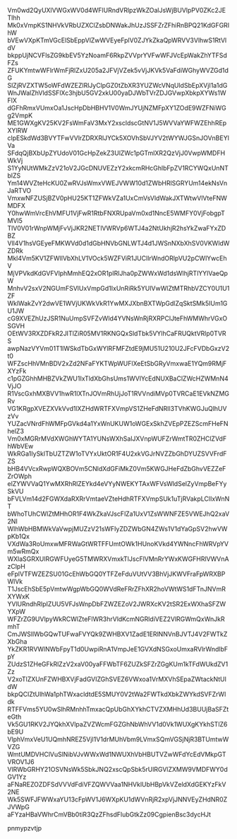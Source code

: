 Vm0wd2QyUXlVWGxWV0d4WFlURndVRlpzWkZOalJsWjBUVlpPV0ZKc2JETlhh
Mk0xVmpKS1NHVkVRbUZXClZsbDNWakJhUzJSSFZrZFhiRnBPQ21KdGFGRlhW
bVEwVXpKTmVGcElSbEppVlZwWVEyeFplV0ZJYkZkaQpWRVV3VlhwS1RtVldV
bkppUjNCVFlsZG9kbEV5YzNoamF6RkpZVVprYVFwWFJVcEpWakZhYTFSdFZs
ZFUKYmtwWFlrWmFjRlZxU205a2JFVjVZek5vVjJKVk5VaFdiWGhyWVZGd1dG
SlZjRVZXTW5oWFdWZEZlRlJyClpGZ0tZbXR3YUZWcVNqUldSbEpXVjI1a1dG
WnJWalZhVldSSFlXc3hjbU5GV2xkU00yaDJWbTVrZDJGVwpXbkpXYWs1WFlX
dGFhRmxVUmxOa1JscHpDbHBHV1V0WmJYUjNZMFpXY1ZOdE9WZFNiWGg2VmpK
ME1GWXgKV25KV2FsWmFaV3MxY2xscldscGtNV1J5WVVaYWFWZEhhREpXYlRW
clpESkdWd3BVYTFwVVlrZDRXRlJYCk5XOVhSbVJYV2tWYWJGSnJOVnBEYlVa
SFdqQjBXbUpZYUdoV01GcHpZekZ3UlZWc1pGTmlXR2QzVjJ0VwpWMDFHWkVj
S1YyNUtWMkZzV21oV2JGcDNUVEZzY2xkcmRHcGhlbFpZV1RCYWQxUnNTblZS
Ym14WVZteHcKU0ZwRVJsWmxVWEJVWW10d1ZWbHRlSGRYUm14ekNsVnJaRTVO
VmxwNFZUSjBZV0pHU25KT1ZFWkVZa1UxCmVsVldWakJXTWtwVlVteFNWMDFX
Y0hwWmVrcEhVMFU1VjFwR1RtbFNXRUpaVm0xd1NncE5WMFY0VjFobgpTMVl5
TlV0V01rWnpWMjFvVjJKR2NETlVWRVp6WTJ4a2NtUkhjR2hsYkZwaFYxZDBZ
Vll4V1hsVGEyeFMKWVd0d1dGbHNVbGNLWTJ4d1JWSnNXbXhSV0VKWldWZDRk
Mkl4Vm5KV1ZFWllVbXhLV1VOck5WZFViR1JUCllrWndORlpVU2pCWlYwcEhV
MjVPVkdKdGVFVlphMmhEQ2xOR1pIRlJha0pZWWxWd1dsWlhjRTlYYlVaeQpW
MnhvV2sxV2NGUmFSVlUxVmpGd1IxUnRiRk5YUlVwWlZtMTRhbVZCY0U1U1ZF
WklWakZvY2dwVE1WVjUKWkVkR1YwMXJXbnBXTWpGdlZqSktSMk5IUm1GU1JW
cG9XVEZhUzJSR1NuUmpSVFZvWld4YVNsWnRjRXRPClJteFhWMWhrVGxOSGVH
OEtWV3RXZDFkR2JITlZiR05MV1RKNGQxSldTbk5VYlhCaFRUQktVRlp0TVRS
awpNazVYVm01T1lWSkdTbGxWYlRFMFZtdE9jMU51U210U2JFcFVDbGxzV2t0
WFZscHhVMnBDV2xZd2NFaFYKTWpWUFlXeEtSbGRyVmxwaE1YQm9RMjFXYzFk
c1pGZGhhMHBZVkZWU1IxTldXbGhsUms1WVlYcEdNUXBaClZWcHZWMnN4VjJO
R1VscGxhMXBVV1hwR1lXTnJOVmRhUjJoT1RVVndiMVp0TVRCaE1EVkNZMGRv
VG1KRgpXVEZXVkVvd1lXZHdWRTFXVmpVS1ZHeFdNRll3TVhKWGJuQlhUVzVv
YUZacVNrdFhWMFpGVkd4a1YxWnUKUW1oWGExSkhZVEpPZEZScmFHeFNhelZ3
Vm0xMGRrMVdXWGhWYTA1YUNsWXhSalJXVnpWUFZrWmtTR0ZHClZVdFhWbVEw
WkRGa1IySklTbUZTZW1oTVYxUktOR1F4U2xkVGJrNVZZbGhDYUZSVVFrdFZS
bHB4VVcxRwpWQXBOVm5CNldXdGFiMkZ0Vm5KWGJHeFdZbGhvVEZZeFZrOWph
elZYWVVaQ1YwMXRhRlZEYkd4eVYyNWEKYTAxWFVsWldSelZyVmpBeFYySkVU
bFVLVm14d2FGWXdaRXRrVmtaeVZteHdhRTFXVmpSUk1uTjRVakpLClIxWnNT
bWhoTUhCWlZtMHhOR1F4WkZkaVJscFlZa1UxV1ZsWWNFZE5VWEJhQ2xaV2NI
WlhWbHBMWkVaVwpjMUZzV21sWFIyZDZWbGN4ZWs1V1dYaGpSV2hwVWpKb1Qx
VXdWa3RoUmxwMFRWaGtWRTFFUmtOWk1HUnoKVkd4YWNncFhWRVpYVm5wRmQx
WXlaSGRXUlRGWFUyeG5TMWRXVmxkTlJscFlVMnRrYWxKWGFHRlVWVnAzClpH
eFplVTFWZEZSU01GcEhWbGQ0YTFZeFduVUtVV3BhVjJKWVFraFpWRXBPWlVk
T1JscEhSbE5pVmtwWgpWbGQ0WVdReFRrZFhXR2hoVWtWS1dFTnJNVmRXYWxK
YVlURndhRlpIZUU5VFJsWnpDbFZWZEZoV2JWRXcKV2tSR2ExWXhaSFZWYXpW
WFZrZG9UVlpyWkRCWlZteFlWR3hrVldKcmNGRldiVEZ2VlRGWmQxWnJkRmhT
CmJWSllWbGQwTUFwaFVYQk9ZWHBXV1ZadE1ERlNNVnBJVTJ4V2FWTkZXbGha
YkZKR1RVWlNWbFpyT1d0UwpiRnA1VmpJeE1GVXdNSGxoUmxaRVlrWndlbFpY
ZUdzS1ZHeGFkRlZzV2xaV00yaFFWbTF6ZUZkSFZrZGgKUm1kTFdWUkdZV1Zz
V2xoTlZXUnFZWHBXVjFadGVIZGhSVEZ6VWxoa1VrMXVhSEpaZWtackNtUldW
bkpQClZtUlhWa1phTWxacldtdE5SMUY0V2tWa2FWTkdXbkZWYkdSVFZrWldk
RTFFVms5YU0wSlhRMnhhTmxacQpUbGhXYkhCTVZXMHhUd3BUUjBaSFZteGth
Vk5GU1RKV2JYQkhXVlpaZVZWcmFGZGhNbWhVV1d0Vk1WUXgKYkhSTlZ6bE9U
VlphVmxVeU1UQmhNREZ5VjI1V1drMUhVbm9LVmxSQmVGSjNjR3BTUmtwWVZG
WmtUMDVHClVuSlNibVJvWWxWd1NWUXhVbHBUTVZwWFdYcEdVMkpGTVROV1J6
VlRWbGRHY21OSVNsWk5SbkJNQ2xscQpSbk5rUlRGVlZXMW9VMDFWY0dGV1Yz
aFNaREZOZDFSdVVVdFdiVFZQWVVaa1NHVklUbHBpVkVZeldXdGEKYzFkV2NE
Wk5SWFJFWWxaYU13cFpWV1J6WXpKU1dWVnRjR2xpVjJNNVEyZHdNR0ZJVWpG
aFYzaHBaVWhrCmVBb0tiR3QzZFhsdFlubGtkZz09CgpienBsc3dycHJt

pnmypzvtjp
